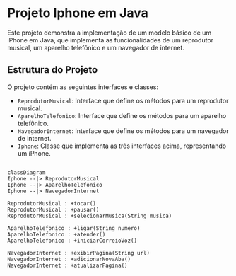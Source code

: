 # Projeto Iphone em Java

Este projeto demonstra a implementação de um modelo básico de um iPhone em Java, que implementa as funcionalidades de um reprodutor musical, um aparelho telefônico e um navegador de internet.

## Estrutura do Projeto

O projeto contém as seguintes interfaces e classes:

- `ReprodutorMusical`: Interface que define os métodos para um reprodutor musical.
- `AparelhoTelefonico`: Interface que define os métodos para um aparelho telefônico.
- `NavegadorInternet`: Interface que define os métodos para um navegador de internet.
- `Iphone`: Classe que implementa as três interfaces acima, representando um iPhone.

```mermaid

classDiagram
Iphone --|> ReprodutorMusical
Iphone --|> AparelhoTelefonico
Iphone --|> NavegadorInternet

ReprodutorMusical : +tocar()
ReprodutorMusical : +pausar()
ReprodutorMusical : +selecionarMusica(String musica)

AparelhoTelefonico : +ligar(String numero)
AparelhoTelefonico : +atender()
AparelhoTelefonico : +iniciarCorreioVoz()

NavegadorInternet : +exibirPagina(String url)
NavegadorInternet : +adicionarNovaAba()
NavegadorInternet : +atualizarPagina()

```